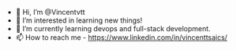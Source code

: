 - 👋 Hi, I’m @Vincentvtt
- 👀 I’m interested in learning new things!
- 🌱 I’m currently learning devops and full-stack development.
- 📫 How to reach me - https://www.linkedin.com/in/vincenttsaics/

<!---
Vincentvtt/Vincentvtt is a ✨ special ✨ repository because its `README.md` (this file) appears on your GitHub profile.
You can click the Preview link to take a look at your changes.
--->
